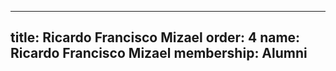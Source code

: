 ---
  title: Ricardo Francisco Mizael
  order: 4
  name: Ricardo Francisco Mizael
  membership: Alumni
  ---
  